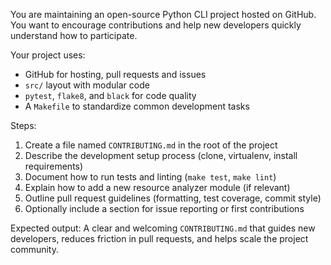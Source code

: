 You are maintaining an open-source Python CLI project hosted on GitHub. You want to encourage contributions and help new developers quickly understand how to participate.

Your project uses:

- GitHub for hosting, pull requests and issues
- `src/` layout with modular code
- `pytest`, `flake8`, and `black` for code quality
- A `Makefile` to standardize common development tasks

Steps:

1. Create a file named `CONTRIBUTING.md` in the root of the project
2. Describe the development setup process (clone, virtualenv, install requirements)
3. Document how to run tests and linting (`make test`, `make lint`)
4. Explain how to add a new resource analyzer module (if relevant)
5. Outline pull request guidelines (formatting, test coverage, commit style)
6. Optionally include a section for issue reporting or first contributions

Expected output:
A clear and welcoming `CONTRIBUTING.md` that guides new developers, reduces friction in pull requests, and helps scale the project community.
